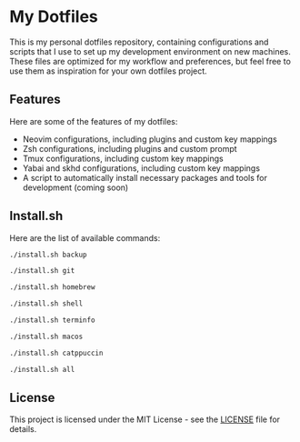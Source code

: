 # My Dotfiles

This is my personal dotfiles repository, containing configurations and scripts that I use to set up my development environment on new machines. These files are optimized for my workflow and preferences, but feel free to use them as inspiration for your own dotfiles project.

## Features

Here are some of the features of my dotfiles:

- Neovim configurations, including plugins and custom key mappings
- Zsh configurations, including plugins and custom prompt
- Tmux configurations, including custom key mappings
- Yabai and skhd configurations, including custom key mappings
- A script to automatically install necessary packages and tools for development (coming soon)

## Install.sh

Here are the list of available commands:

```bash
./install.sh backup
```

```bash
./install.sh git
```

```bash
./install.sh homebrew
```

```bash
./install.sh shell
```

```bash
./install.sh terminfo
```

```bash
./install.sh macos
```

```bash
./install.sh catppuccin
```

```bash
./install.sh all
```

## License

This project is licensed under the MIT License - see the [LICENSE](LICENSE) file for details.
